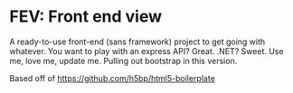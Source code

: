 # FEV: Front end view

A ready-to-use front-end (sans framework) project to get going with whatever. You want to play with an express API? Great. .NET? Sweet. Use me, love me, update me. Pulling out bootstrap in this version.

Based off of https://github.com/h5bp/html5-boilerplate
